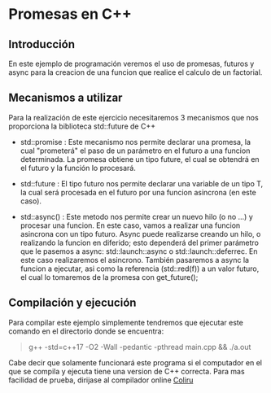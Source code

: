 Promesas en C++
===============

Introducción
------------

En este ejemplo de programación veremos el uso de promesas, futuros y async para la creacion de una funcion que realice el calculo de un factorial. 

Mecanismos a utilizar
---------------------

Para la realización de este ejercicio necesitaremos 3 mecanismos que nos proporciona la biblioteca std::future de C++

* std::promise<T> : Este mecanismo nos permite declarar una promesa, la cual "prometerá" el paso de un parámetro en el futuro a una funcion determinada. La promesa obtiene un tipo future, el cual se obtendrá en el futuro y la función lo procesará.

* std::future<T> : El tipo futuro nos permite declarar una variable de un tipo T, la cual será procesada en el futuro por una funcion asincrona (en este caso).

* std::async() : Este metodo nos permite crear un nuevo hilo (o no ...) y procesar una funcion. En este caso, vamos a realizar una funcion asincrona con un tipo futuro. Async puede realizarse creando un hilo, o realizando la funcion en diferido; esto dependerá del primer parámetro que le pasemos a async: std::launch::async o std::launch::deferrec. En este caso realizaremos el asincrono. También pasaremos a async la funcion a ejecutar, asi como la referencia (std::red(f)) a un valor futuro, el cual lo tomaremos de la promesa con get_future();


Compilación y ejecución
-----------------------

Para compilar este ejemplo simplemente tendremos que ejecutar este comando en el directorio donde se encuentra:
 > g++ -std=c++17 -O2 -Wall -pedantic -pthread main.cpp && ./a.out

Cabe decir que solamente funcionará este programa si el computador en el que se compila y ejecuta tiene una version de C++ correcta.
Para mas facilidad de prueba, dirijase al compilador online [Coliru](http://coliru.stacked-crooked.com/)